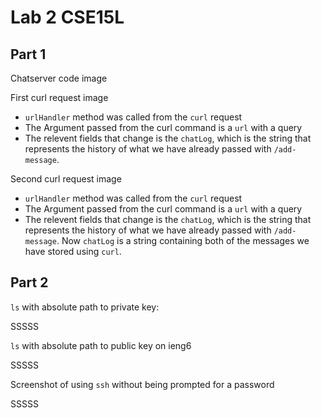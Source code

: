 # Lab 2 CSE15L

## Part 1

Chatserver code image


First curl request image

* `urlHandler` method was called from the `curl` request
* The Argument passed from the curl command is a `url` with a query
* The relevent fields that change is the `chatLog`, which is the string that represents the history of what we have already passed with `/add-message`.

Second curl request image

* `urlHandler` method was called from the `curl` request
* The Argument passed from the curl command is a `url` with a query
* The relevent fields that change is the `chatLog`, which is the string that represents the history of what we have already passed with `/add-message`. Now `chatLog` is a string containing both of the messages we have stored using `curl`.

## Part 2

`ls` with absolute path to private key:

SSSSS

`ls` with absolute path to public key on ieng6

SSSSS

Screenshot of using `ssh` without being prompted for a password

SSSSS

